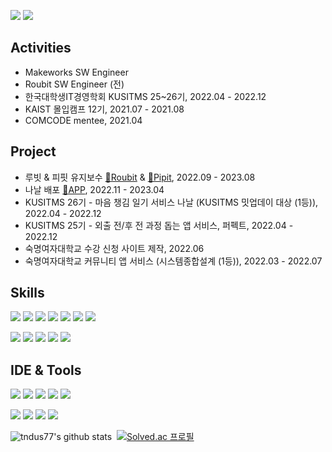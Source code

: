 [<img src="https://img.shields.io/badge/Blogger-FF5722?style=flat-square&logo=blogger&logoColor=white">](https://new-anecdote.tistory.com/)
[<img src="https://img.shields.io/badge/Gmail-D14836?style=flat-square&logo=gmail&logoColor=white">](tndus77@sookmyung.ac.kr)

## Activities
- Makeworks SW Engineer
- Roubit SW Engineer (전)
- 한국대학생IT경영학회 KUSITMS 25~26기, 2022.04 - 2022.12
- KAIST 몰입캠프 12기, 2021.07 - 2021.08
- COMCODE mentee, 2021.04

## Project
- 루빗 & 피핏 유지보수 [📱Roubit](https://apps.apple.com/kr/app/%EB%A3%A8%EB%B9%97-%EA%B7%80%EC%97%AC%EC%9A%B4-%EB%A3%A8%ED%8B%B4-%EC%8A%B5%EA%B4%80-%ED%95%A0-%EC%9D%BC-%EA%B4%80%EB%A6%AC/id1527382961) & [📱Pipit](https://apps.apple.com/kr/app/pipit-%ED%94%BC%ED%95%8F-%ED%95%A8%EA%BB%98%ED%95%98%EB%8A%94-%EC%95%84%EC%B9%A8-%ED%83%80%EC%9E%84%EC%8A%A4%ED%83%AC%ED%94%84-%EC%95%8C%EB%9E%8C/id1631253620), 2022.09 - 2023.08
- 나날 배포 [📱APP](https://apps.apple.com/kr/app/%EB%82%98%EB%82%A0-nanal/id6446810844), 2022.11 - 2023.04
- KUSITMS 26기 - 마음 챙김 일기 서비스 나날 (KUSITMS 밋업데이 대상 (1등)), 2022.04 - 2022.12
- KUSITMS 25기 - 외출 전/후 전 과정 돕는 앱 서비스, 퍼펙트, 2022.04 - 2022.12
- 숙명여자대학교 수강 신청 사이트 제작, 2022.06
- 숙명여자대학교 커뮤니티 앱 서비스 (시스템종합설계 (1등)), 2022.03 - 2022.07

  
## Skills
<img src="https://img.shields.io/badge/React_Native-20232A?style=flat-square&logo=react&logoColor=61DAFB"/> <img src="https://img.shields.io/badge/React-20232A?style=flat-square&logo=react&logoColor=61DAFB"/>
<img src="https://img.shields.io/badge/TypeScript-007ACC?style=flat-square&logo=typescript&logoColor=white"/>
<img src="https://img.shields.io/badge/JavaScript-F7DF1E?style=flat-square&logo=JavaScript&logoColor=white"/>
<img src="https://img.shields.io/badge/Node.js-43853D?style=style=flat-square&logo=node.js&logoColor=white"/>
<img src="https://img.shields.io/badge/Redux-593D88?style=flat-square&logo=redux&logoColor=white"/>
<img src="https://img.shields.io/badge/Firebase-039BE5?style=flat-square&logo=Firebase&logoColor=white"/> 

<img src="https://img.shields.io/badge/Python-3776AB?style=flat-square&logo=python&logoColor=white"/> <img src="https://img.shields.io/badge/GitHub Actions-2088FF?style=flat-square&logo=GitHub Actions&logoColor=white"/>
<img src="https://img.shields.io/badge/MySQL-4479A1?style=flat-square&logo=MySQL&logoColor=white"/>
<img src="https://img.shields.io/badge/MariaDB-003545?style=flat-square&logo=MariaDB&logoColor=white"/>
<img src="https://img.shields.io/badge/Docker-2496ED?style=flat-square&logo=Docker&logoColor=white"/>


## IDE & Tools
<img src="https://img.shields.io/badge/Xcode-007ACC?style=flat-square&logo=Xcode&logoColor=white"/> <img src="https://img.shields.io/badge/VSCode-007ACC?style=flat-square&logo=Visual Studio Code&logoColor=white"/> <img src="https://img.shields.io/badge/Postman-FF6C37?style=flat-square&logo=Postman&logoColor=white"/> <img src="https://img.shields.io/badge/Eclipse IDE-2C2255?style=flat-square&logo=Eclipse IDE&logoColor=white"/> <img src="https://img.shields.io/badge/PyCharm-000000?style=flat-square&logo=PyCharm&logoColor=white"/><p> <img src="https://img.shields.io/badge/Android Studio-3DDC84?style=flat-square&logo=Android Studio&logoColor=white"/>
<img src="https://img.shields.io/badge/GitHub-000000?style=flat-square&logo=GitHub&logoColor=white"/>
<img src="https://img.shields.io/badge/Slack-4A154B?style=flat-square&logo=Slack&logoColor=white"/>
<img src="https://img.shields.io/badge/Notion-000000?style=flat-square&logo=Notion&logoColor=white"/>

![tndus77's github stats](https://github-readme-stats.vercel.app/api?username=tndus77&show_icons=true) 
[![Solved.ac
프로필](http://mazassumnida.wtf/api/v2/generate_badge?boj=tndus7270)](https://solved.ac/tndus7270)
